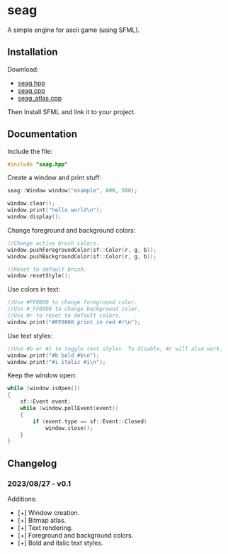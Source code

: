 # seag
A simple engine for ascii game (using SFML).

## Installation

Download:
* [seag.hpp](https://github.com/Xorrad/seag/seag.hpp)
* [seag.cpp](https://github.com/Xorrad/seag/seag.cpp)
* [seag_atlas.cpp](https://github.com/Xorrad/seag/seag_atlas.cpp)

Then Install SFML and link it to your project.

## Documentation

Include the file:
```cpp
#include "seag.hpp"
```

Create a window and print stuff:
```cpp
seag::Window window("example", 800, 500);

window.clear();
window.print("hello world\n");
window.display();
```

Change foreground and background colors:
```cpp
//Change active brush colors.
window.pushForegroundColor(sf::Color(r, g, b));
window.pushBackgroundColor(sf::Color(r, g, b));

//Reset to default brush.
window.resetStyle();
```

Use colors in text:
```cpp
//Use #FF0000 to change foreground color.
//Use #_FF0000 to change background color.
//Use #r to reset to default colors.
window.print("#FF0000 print in red #r\n");
```

Use text styles:
```cpp
//Use #b or #i to toggle text styles. To disable, #r will also work.
window.print("#b bold #b\n");
window.print("#i italic #i\n");
```

Keep the window open:
```cpp
while (window.isOpen())
{
    sf::Event event;
    while (window.pollEvent(event))
    {
        if (event.type == sf::Event::Closed)
            window.close();
    }
}
```

## Changelog

### 2023/08/27 - v0.1

Additions:
* [+] Window creation.
* [+] Bitmap atlas.
* [+] Text rendering.
* [+] Foreground and background colors.
* [+] Bold and italic text styles.